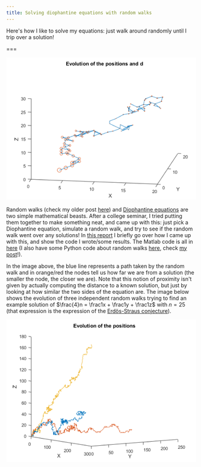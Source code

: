 ```yaml
---
title: Solving diophantine equations with random walks
---
```


Here's how I like to solve my equations: just walk around randomly until I trip over a solution!

===

![A 3D graph showing the random walk evolution](erdos1All.png)

Random walks (check my older post [here](../random-walk-simulations)) and [Diophantine equations](https://en.wikipedia.org/wiki/Diophantine_equation) are two simple mathematical beasts. After a college seminar, I tried putting them together to make something neat, and came up with this: just pick a Diophantine equation, simulate a random walk, and try to see if the random walk went over any solutions! In [this report](https://drive.google.com/open?id=0ByBeLS6ciLYVY2hTYU9TV2lUb1k) I briefly go over how I came up with this, and show the code I wrote/some results. The Matlab code is all in [here](https://github.com/RodrigoGiraoSerrao/projects/tree/master/randomWalks/diophantineEqs) (I also have some Python code about random walks [here](https://github.com/RodrigoGiraoSerrao/projects/tree/master/randomWalks), check [my post](https://mathspp.blogspot.pt/2017/10/random-walk-simulations.html)!).

In the image above, the blue line represents a path taken by the random walk and in orange/red the nodes tell us how far we are from a solution (the smaller the node, the closer we are). Note that this notion of proximity isn't given by actually computing the distance to a known solution, but just by looking at how similar the two sides of the equation are. The image below shows the evolution of three independent random walks trying to find an example solution of $\frac{4}n = \frac1x + \frac1y + \frac1z$ with $n = 25$ (that expression is the expression of the [Erdös-Straus conjecture](https://en.wikipedia.org/wiki/Erd%C5%91s%E2%80%93Straus_conjecture)).

![Three random walks in 3D](erdos25Pos.png)
